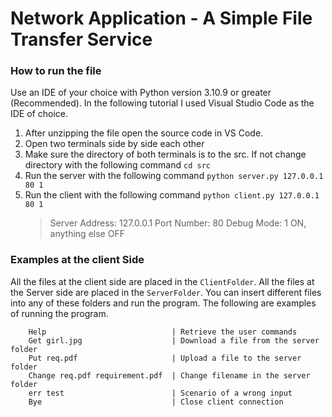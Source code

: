 # Network Application - A Simple File Transfer Service

### How to run the file

Use an IDE of your choice with Python version 3.10.9 or greater (Recommended).
In the following tutorial I used Visual Studio Code as the IDE of choice.

1. After unzipping the file open the source code in VS Code.
2. Open two terminals side by side each other
3. Make sure the directory of both terminals is to the src.
   If not change directory with the following command `cd src`
4. Run the server with the following command `python server.py 127.0.0.1 80 1`
5. Run the client with the following command `python client.py 127.0.0.1 80 1`
    > Server Address: 127.0.0.1
    > Port Number: 80
    > Debug Mode: 1 ON, anything else OFF

### Examples at the client Side

All the files at the client side are placed in the `ClientFolder`.
All the files at the Server side are placed in the `ServerFolder`.
You can insert different files into any of these folders and run the program.
The following are examples of running the program.

```
    Help                            | Retrieve the user commands
	Get girl.jpg                    | Download a file from the server folder
	Put req.pdf                     | Upload a file to the server folder
	Change req.pdf requirement.pdf  | Change filename in the server folder
	err test                        | Scenario of a wrong input
	Bye                             | Close client connection
```
